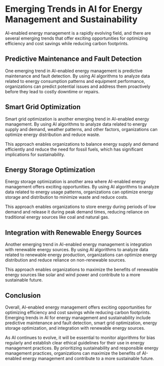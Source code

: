 Emerging Trends in AI for Energy Management and Sustainability
===========================================================================================================================================

AI-enabled energy management is a rapidly evolving field, and there are several emerging trends that offer exciting opportunities for optimizing efficiency and cost savings while reducing carbon footprints.

Predictive Maintenance and Fault Detection
------------------------------------------

One emerging trend in AI-enabled energy management is predictive maintenance and fault detection. By using AI algorithms to analyze data related to energy consumption patterns and equipment performance, organizations can predict potential issues and address them proactively before they lead to costly downtime or repairs.

Smart Grid Optimization
-----------------------

Smart grid optimization is another emerging trend in AI-enabled energy management. By using AI algorithms to analyze data related to energy supply and demand, weather patterns, and other factors, organizations can optimize energy distribution and reduce waste.

This approach enables organizations to balance energy supply and demand efficiently and reduce the need for fossil fuels, which has significant implications for sustainability.

Energy Storage Optimization
---------------------------

Energy storage optimization is another area where AI-enabled energy management offers exciting opportunities. By using AI algorithms to analyze data related to energy usage patterns, organizations can optimize energy storage and distribution to minimize waste and reduce costs.

This approach enables organizations to store energy during periods of low demand and release it during peak demand times, reducing reliance on traditional energy sources like coal and natural gas.

Integration with Renewable Energy Sources
-----------------------------------------

Another emerging trend in AI-enabled energy management is integration with renewable energy sources. By using AI algorithms to analyze data related to renewable energy production, organizations can optimize energy distribution and reduce reliance on non-renewable sources.

This approach enables organizations to maximize the benefits of renewable energy sources like solar and wind power and contribute to a more sustainable future.

Conclusion
----------

Overall, AI-enabled energy management offers exciting opportunities for optimizing efficiency and cost savings while reducing carbon footprints. Emerging trends in AI for energy management and sustainability include predictive maintenance and fault detection, smart grid optimization, energy storage optimization, and integration with renewable energy sources.

As AI continues to evolve, it will be essential to monitor algorithms for bias regularly and establish clear ethical guidelines for their use in energy management practices. By prioritizing sustainability and responsible energy management practices, organizations can maximize the benefits of AI-enabled energy management and contribute to a more sustainable future.
